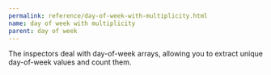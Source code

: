 ```yaml
---
permalink: reference/day-of-week-with-multiplicity.html
name: day of week with multiplicity
parent: day of week
---
```


The <day of week with multiplicity> inspectors deal with day-of-week arrays, allowing you to extract unique day-of-week values and count them.
